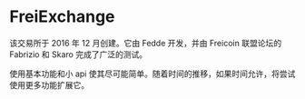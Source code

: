 # FreiExchange


该交易所于 2016 年 12 月创建。它由 Fedde 开发，并由 Freicoin 联盟论坛的 Fabrizio 和 Skaro 完成了广泛的测试。

使用基本功能和小 api 使其尽可能简单。随着时间的推移，如果时间允许，将尝试使用更多功能扩展它。


